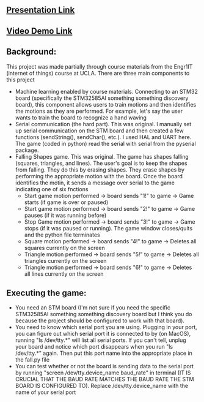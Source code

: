 ## [Presentation Link](https://docs.google.com/presentation/d/1nt9gRMgprMrjdH6lQ8kB16Lm4ZPe6Ehf_eqI9vMX2Y4/edit#slide=id.g31c968ffbe4_2_91)
## [Video Demo Link](https://www.youtube.com/watch?v=UFumihdRavY)

## Background: 
This project was made partially through course materials from the Engr1IT (internet of things) course at UCLA. There are three main components to this project
- Machine learning enabled by course materials. Connecting to an STM32 board (specifically the STM32585AI something something discovery board), this component allows users to train motions and then identifies the motions as they are performed. For example, let's say the user wants to train the board to recognize a hand waving
- Serial communication (the hard part). This was original. I manually set up serial communication on the STM board and then created a few functions (sendString(), sendChar(), etc.). I used HAL and UART here. The game (coded in python) read the serial with serial from the pyserial package.
- Falling Shapes game. This was original. The game has shapes falling (squares, triangles, and lines). The user's goal is to keep the shapes from falling. They do this by erasing shapes. They erase shapes by performing the appropriate motion with the board. Once the board identifies the motin, it sends a message over serial to the game indicating one of six fnctions
  - Start game motion performed -> board sends "1!" to game -> Game starts (if game is over or paused)
  - Start game motion performed -> board sends "2!" to game -> Game pauses (if it was running before)
  - Stop Game motion performed -> board sends "3!" to game -> Game stops (if it was paused or running). The game window closes/quits and the python file terminates
  - Square motion performed -> board sends "4!" to game -> Deletes all squares currently on the screen
  - Triangle motion performed -> board sends "5!" to game -> Deletes all triangles currently on the screen
  - Triangle motion performed -> board sends "6!" to game -> Deletes all lines currently on the screen

## Executing the game:
- You need an STM board (I'm not sure if you need the specific STM32585AI something something discovery board but I think you do because the project should be configured to work with that board).
- You need to know which serial port you are using. Plugging in your port, you can figure out which serial port it is connected to by (on MacOS), running "ls /dev/tty.\*" will list all serial ports. If you can't tell, unplug your board and notice which port disappears when you run "ls /dev/tty.\*" again. Then put this port name into the appropriate place in the fall.py file
- You can test whether or not the board is sending data to the serial port by running "screen /dev/tty.device_name baud_rate" in terminal (IT IS CRUCIAL THAT THE BAUD RATE MATCHES THE BAUD RATE THE STM BOARD IS CONFIGURED TO). Replace /dev/tty.device_name with the name of your serial port



